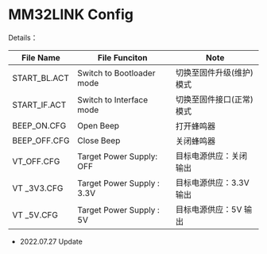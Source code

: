 # MM32LINK Config

Details：

|   File Name        |   File Funciton            |  Note    |
| --------- | ------------- | ---- |
| START_BL.ACT | Switch to Bootloader mode|切换至固件升级(维护)模式 |
| START_IF.ACT | Switch to Interface mode|切换至固件接口(正常)模式 |
| BEEP_ON.CFG | Open Beep | 打开蜂鸣器 |
| BEEP_OFF.CFG | Close Beep | 关闭蜂鸣器 |
| VT_OFF.CFG | Target Power Supply: OFF | 目标电源供应：关闭输出 |
| VT _3V3.CFG | Target Power Supply : 3.3V | 目标电源供应：3.3V 输出 |
| VT _5V.CFG | Target Power Supply : 5V | 目标电源供应：5V 输出 |

- 2022.07.27 Update